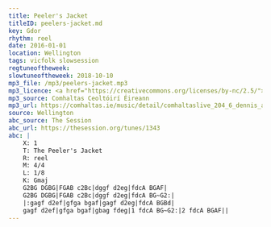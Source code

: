 ```yaml
---
title: Peeler's Jacket
titleID: peelers-jacket.md
key: Gdor
rhythm: reel
date: 2016-01-01
location: Wellington
tags: vicfolk slowsession 
regtuneoftheweek:
slowtuneoftheweek: 2018-10-10
mp3_file: /mp3/peelers-jacket.mp3
mp3_licence: <a href="https://creativecommons.org/licenses/by-nc/2.5/">CC-BY-NC-2.5</a>
mp3_source: Comhaltas Ceoltóirí Éireann
mp3_url: https://comhaltas.ie/music/detail/comhaltaslive_204_6_dennis_alexander/
source: Wellington
abc_source: The Session
abc_url: https://thesession.org/tunes/1343
abc: |
    X: 1
    T: The Peeler's Jacket
    R: reel
    M: 4/4
    L: 1/8
    K: Gmaj
    G2BG DGBG|FGAB c2Bc|dggf d2eg|fdcA BGAF|
    G2BG DGBG|FGAB c2Bc|dggf d2eg|fdcA BG~G2:|
    |:gagf d2ef|gfga bgaf|gagf d2eg|fdcA BGBd|
    gagf d2ef|gfga bgaf|gbag fdeg|1 fdcA BG~G2:|2 fdcA BGAF||
---
```

